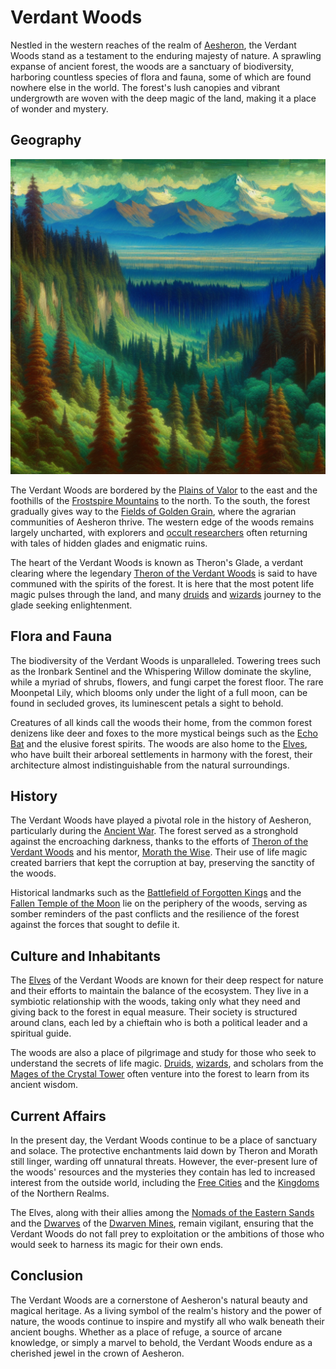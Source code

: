 # Verdant Woods

Nestled in the western reaches of the realm of [Aesheron](Aesheron.md), the Verdant Woods stand as a testament to the enduring majesty of nature. A sprawling expanse of ancient forest, the woods are a sanctuary of biodiversity, harboring countless species of flora and fauna, some of which are found nowhere else in the world. The forest's lush canopies and vibrant undergrowth are woven with the deep magic of the land, making it a place of wonder and mystery.

## Geography

![Geography](../../images/Verdant%20Woods_S_Geography.png)


The Verdant Woods are bordered by the [Plains of Valor](Plains%20of%20Valor.md) to the east and the foothills of the [Frostspire Mountains](Frostspire%20Mountains.md) to the north. To the south, the forest gradually gives way to the [Fields of Golden Grain](Fields%20of%20Golden%20Grain.md), where the agrarian communities of Aesheron thrive. The western edge of the woods remains largely uncharted, with explorers and [occult researchers](Occult%20Researchers.md) often returning with tales of hidden glades and enigmatic ruins.

The heart of the Verdant Woods is known as Theron's Glade, a verdant clearing where the legendary [Theron of the Verdant Woods](Theron%20of%20the%20Verdant%20Woods.md) is said to have communed with the spirits of the forest. It is here that the most potent life magic pulses through the land, and many [druids](Druids.md) and [wizards](Wizards.md) journey to the glade seeking enlightenment.

## Flora and Fauna

The biodiversity of the Verdant Woods is unparalleled. Towering trees such as the Ironbark Sentinel and the Whispering Willow dominate the skyline, while a myriad of shrubs, flowers, and fungi carpet the forest floor. The rare Moonpetal Lily, which blooms only under the light of a full moon, can be found in secluded groves, its luminescent petals a sight to behold.

Creatures of all kinds call the woods their home, from the common forest denizens like deer and foxes to the more mystical beings such as the [Echo Bat](Echo%20Bat.md) and the elusive forest spirits. The woods are also home to the [Elves](Elves.md), who have built their arboreal settlements in harmony with the forest, their architecture almost indistinguishable from the natural surroundings.

## History

The Verdant Woods have played a pivotal role in the history of Aesheron, particularly during the [Ancient War](Ancient%20War.md). The forest served as a stronghold against the encroaching darkness, thanks to the efforts of [Theron of the Verdant Woods](Theron%20of%20the%20Verdant%20Woods.md) and his mentor, [Morath the Wise](Morath%20the%20Wise.md). Their use of life magic created barriers that kept the corruption at bay, preserving the sanctity of the woods.

Historical landmarks such as the [Battlefield of Forgotten Kings](Battlefield%20of%20Forgotten%20Kings.md) and the [Fallen Temple of the Moon](Fallen%20Temple%20of%20the%20Moon.md) lie on the periphery of the woods, serving as somber reminders of the past conflicts and the resilience of the forest against the forces that sought to defile it.

## Culture and Inhabitants

The [Elves](Elves.md) of the Verdant Woods are known for their deep respect for nature and their efforts to maintain the balance of the ecosystem. They live in a symbiotic relationship with the woods, taking only what they need and giving back to the forest in equal measure. Their society is structured around clans, each led by a chieftain who is both a political leader and a spiritual guide.

The woods are also a place of pilgrimage and study for those who seek to understand the secrets of life magic. [Druids](Druids.md), [wizards](Wizards.md), and scholars from the [Mages of the Crystal Tower](Mages%20of%20the%20Crystal%20Tower.md) often venture into the forest to learn from its ancient wisdom.

## Current Affairs

In the present day, the Verdant Woods continue to be a place of sanctuary and solace. The protective enchantments laid down by Theron and Morath still linger, warding off unnatural threats. However, the ever-present lure of the woods' resources and the mysteries they contain has led to increased interest from the outside world, including the [Free Cities](Free%20Cities.md) and the [Kingdoms](Kingdoms.md) of the Northern Realms.

The Elves, along with their allies among the [Nomads of the Eastern Sands](Nomads%20of%20the%20Eastern%20Sands.md) and the [Dwarves](Dwarves.md) of the [Dwarven Mines](Dwarven%20Mines.md), remain vigilant, ensuring that the Verdant Woods do not fall prey to exploitation or the ambitions of those who would seek to harness its magic for their own ends.

## Conclusion

The Verdant Woods are a cornerstone of Aesheron's natural beauty and magical heritage. As a living symbol of the realm's history and the power of nature, the woods continue to inspire and mystify all who walk beneath their ancient boughs. Whether as a place of refuge, a source of arcane knowledge, or simply a marvel to behold, the Verdant Woods endure as a cherished jewel in the crown of Aesheron.